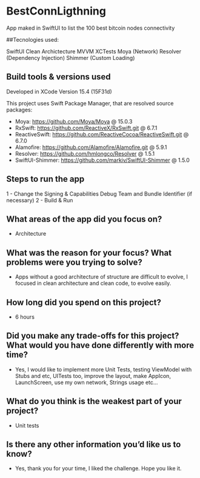 # BestConnLigthning
App maked in SwiftUI to list the 100 best bitcoin nodes connectivity

##Tecnologies used:

SwiftUI
Clean Archictecture
MVVM
XCTests
Moya (Network)
Resolver (Dependency Injection)
Shimmer (Custom Loading)


## Build tools & versions used

Developed in XCode Version 15.4 (15F31d)

This project uses Swift Package Manager, that are resolved source packages:
  - Moya: https://github.com/Moya/Moya @ 15.0.3
  - RxSwift: https://github.com/ReactiveX/RxSwift.git @ 6.7.1
  - ReactiveSwift: https://github.com/ReactiveCocoa/ReactiveSwift.git @ 6.7.0
  - Alamofire: https://github.com/Alamofire/Alamofire.git @ 5.9.1
  - Resolver: https://github.com/hmlongco/Resolver @ 1.5.1
  - SwiftUI-Shimmer: https://github.com/markiv/SwiftUI-Shimmer @ 1.5.0


## Steps to run the app
1 - Change the Signing & Capabilities Debug Team and Bundle Identifier (if necessary)
2 - Build & Run


## What areas of the app did you focus on?
- Architecture


## What was the reason for your focus? What problems were you trying to solve?
- Apps without a good architecture of structure are difficult to evolve, I focused in clean architecture and clean code, to evolve easily.


## How long did you spend on this project?
- 6 hours


## Did you make any trade-offs for this project? What would you have done differently with more time?
- Yes, I would like to implement more Unit Tests, testing ViewModel with Stubs and etc, UITests too, improve the layout, make AppIcon, LaunchScreen, use my own network, Strings usage etc...


## What do you think is the weakest part of your project?
- Unit tests


## Is there any other information you’d like us to know?
- Yes, thank you for your time, I liked the challenge. Hope you like it.

